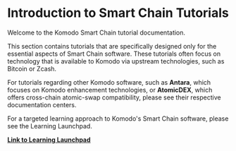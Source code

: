 # Introduction to Smart Chain Tutorials

Welcome to the Komodo Smart Chain tutorial documentation.

This section contains tutorials that are specifically designed only for the essential aspects of Smart Chain software. These tutorials often focus on technology that is available to Komodo via upstream technologies, such as Bitcoin or Zcash.

For tutorials regarding other Komodo software, such as <b>Antara</b>, which focuses on Komodo enhancement technologies, or <b>AtomicDEX</b>, which offers cross-chain atomic-swap compatibility, please see their respective documentation centers.

For a targeted learning approach to Komodo's Smart Chain software, please see the Learning Launchpad.

[<b>Link to Learning Launchpad</b>](../../../basic-docs/start-here/learning-launchpad/learning-path-outlines.html)


